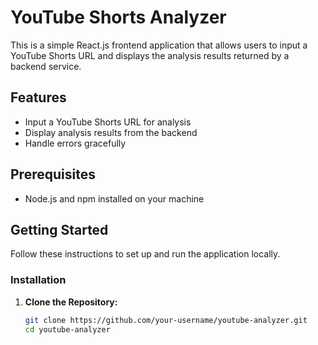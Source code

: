 # YouTube Shorts Analyzer

This is a simple React.js frontend application that allows users to input a YouTube Shorts URL and displays the analysis results returned by a backend service.

## Features

- Input a YouTube Shorts URL for analysis
- Display analysis results from the backend
- Handle errors gracefully

## Prerequisites

- Node.js and npm installed on your machine

## Getting Started

Follow these instructions to set up and run the application locally.

### Installation

1. **Clone the Repository:**

   ```bash
   git clone https://github.com/your-username/youtube-analyzer.git
   cd youtube-analyzer

